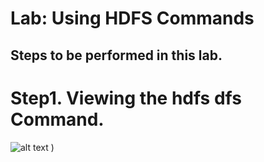 # Lab: Using HDFS Commands
## Steps to be performed in this lab.

# Step1. Viewing the hdfs dfs Command.
![alt text](http://home/tejas/Pictures/Screenshot%20from%202020-06-24%2022-25-45.png)
)
